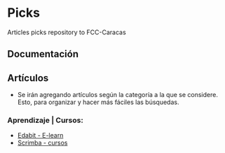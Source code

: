 # Picks
Articles picks repository to FCC-Caracas


## Documentación 


## Artículos
- Se irán agregando artículos según la categoría a la que se considere. Esto, para organizar y hacer más fáciles las búsquedas.

### Aprendizaje | Cursos: 
  * [Edabit - E-learn](https://edabit.com/)
  * [Scrimba - cursos](https://scrimba.com/)